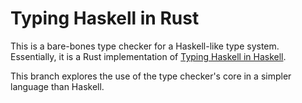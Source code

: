 # Typing Haskell in Rust
This is a bare-bones type checker for a Haskell-like type system.
Essentially, it is a Rust implementation of [Typing Haskell in Haskell](https://web.cecs.pdx.edu/~mpj/thih/thih.pdf?_gl=1*1kpcq97*_ga*MTIwMTgwNTIxMS4xNzAyMzAzNTg2*_ga_G56YW5RFXN*MTcwMjMwMzU4NS4xLjAuMTcwMjMwMzU4NS4wLjAuMA).

This branch explores the use of the type checker's core in a simpler language than Haskell.